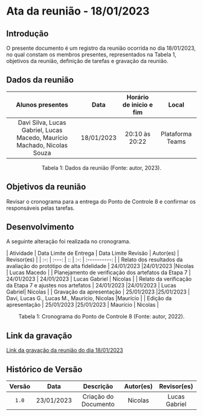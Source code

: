 # Ata da reunião - 18/01/2023

## Introdução

O presente documento é um registro da reunião ocorrida no dia 18/01/2023, no qual constam os membros presentes, representados na Tabela 1, objetivos da reunião, definição de tarefas e gravação da reunião.

## Dados da reunião

| Alunos presentes |    Data    | Horário de inicio e fim | Local  |
| :--: | :--------: | :----: | :--------------: |
| Davi Silva, Lucas Gabriel, Lucas Macedo, Maurício Machado, Nicolas Souza | 18/01/2023 | 20:10 às 20:22 | Plataforma Teams |

<div style="text-align: center">
<p> Tabela 1: Dados da reunião (Fonte: autor, 2023). </p>
</div>

## Objetivos da reunião

Revisar o cronograma para a entrega do Ponto de Controle 8 e confirmar os responsáveis pelas tarefas.

## Desenvolvimento

A seguinte alteração foi realizada no cronograma.

| Atividade  | Data Limite de Entrega | Data Limite Revisão | Autor(es)  | Revisor(es)  |
| :-: | :---: | :: | :-: | :----------: |
| Relato dos resultados da avaliação do protótipo de alta fidelidade |  24/01/2023  |24/01/2023 |Nicolas | Lucas Macedo |
| Planejamento de verificação dos artefatos da Etapa 7 | 24/01/2023  | 24/01/2023 |  Lucas Gabriel | Nicolas |
| Relato da verificação da Etapa 7 e ajustes nos artefatos |  24/01/2023  |24/01/2023 |    Lucas Gabriel| Nicolas |
|  Gravação da apresentação  |  25/01/2023  |25/01/2023 | Davi, Lucas G., Lucas M., Maurício, Nicolas |Maurício |
|   Edição da apresentação   |  25/01/2023  |25/01/2023 |  Maurício  | Nicolas |

<div style="text-align: center">
<p> Tabela 1: Cronograma do Ponto de Controle 8 (Fonte: autor, 2022).</p>
</div>

## Link da gravação

[Link da gravação da reunião do dia 18/01/2023](https://youtu.be/HaTiib9O3t4)

## Histórico de Versão

| Versão   | Data  | Descrição|  Autor(es)    | Revisor(es) |
| :------: | :--------: |:---------------: | :-----------: | :--------------: |
| `1.0`    | 23/01/2023| Criação do Documento    | Nicolas| Lucas Gabriel |
